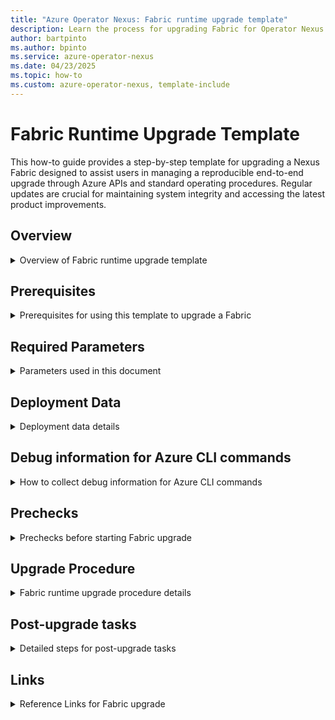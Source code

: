 ```yaml
---
title: "Azure Operator Nexus: Fabric runtime upgrade template"
description: Learn the process for upgrading Fabric for Operator Nexus with step-by-step parameterized template.
author: bartpinto 
ms.author: bpinto
ms.service: azure-operator-nexus
ms.date: 04/23/2025
ms.topic: how-to
ms.custom: azure-operator-nexus, template-include
---
```


# Fabric Runtime Upgrade Template

This how-to guide provides a step-by-step template for upgrading a Nexus Fabric designed to assist users in managing a reproducible end-to-end upgrade through Azure APIs and standard operating procedures. Regular updates are crucial for maintaining system integrity and accessing the latest product improvements.

## Overview
<details>
<summary> Overview of Fabric runtime upgrade template </summary>

**Runtime bundle components**: These components require operator consent for upgrades that may affect traffic behavior or necessitate device reboots. The network fabric's design allows for updates to be applied while maintaining continuous data traffic flow.

Runtime changes are categorized as follows:
- **Operating system updates**: Necessary to support new features or resolve issues.
- **Base configuration updates**: Initial settings applied during device bootstrapping.
- **Configuration structure updates**: Generated based on user input for conf

</details>

## Prerequisites
<details>
<summary> Prerequisites for using this template to upgrade a Fabric </summary>

- Latest version of [Azure CLI](https://aka.ms/azcli).
- Latest `managednetworkfabric` [CLI extension](howto-install-cli-extensions.md).
- Latest `networkcloud` [CLI extension](howto-install-cli-extensions.md).
- Subscription access to run the Azure Operator Nexus Network Fabric (NF) and Network Cloud (NC) CLI extension commands.
- Target Fabric must be healthy in a running state, with all Devices healthy.

</details>

## Required Parameters
<details>
<summary> Parameters used in this document </summary>

- \<ENVIRONMENT\>: - Instance name
- <AZURE_REGION>: - Azure region of instance
- <CUSTOMER_SUB_NAME>: Subscription name
- <CUSTOMER_SUB_ID>: Subscription ID
- \<NEXUS_VERSION\>: Nexus release version (for example, 2504.1)
- <NNF_VERSION>: Operator Nexus Fabric release version (for example, 8.1) 
- <NF_VERSION>: NF runtime version for upgrade (for example, 5.0.0)
- <NFC_NAME>: Associated Network Fabric Controller (NFC)
- <NFC_RG>: NFC Resource Group
- <NFC_RID>: NFC ARM ID
- <NFC_MRG>: NFC Managed Resource Group
- <NF_NAME>: Network Fabric Name
- <NF_RG>: Network Fabric Resource Group
- <NF_RID>: Network Fabric ARM ID
- <NF_DEVICE_NAME>: Network Fabric Device Name
- <NF_DEVICE_RID>: Network Fabric Device Resource ID
- <CM_NAME>: Associated Cluster Manager (CM)
- <CLUSTER_NAME>: Associated Cluster name
- <MISE_CID>: Microsoft.Identity.ServiceEssentials (MISE) Correlation ID in debug output for Device updates
- <CORRELATION_ID>: Operation Correlation ID in debug output for Device updates
- <ASYNC_URL>: Asynchronous (ASYNC) URL in debug output for Device updates

</details>

## Deployment Data
<details>
<summary> Deployment data details </summary>

```
- Nexus: <NEXUS_VERSION>
- NC: <NC_VERSION>
- NF: <NF_VERSION>
- Subscription Name: <CUSTOMER_SUB_NAME>
- Subscription ID: <CUSTOMER_SUB_ID>
- Tenant ID: <CUSTOMER_SUB_TENANT_ID>
```

</details>

## Debug information for Azure CLI commands
<details>
<summary> How to collect debug information for Azure CLI commands </summary>

Azure CLI deployment commands issued with `--debug` contain the following information in the command output:
```
cli.azure.cli.core.sdk.policies:     'mise-correlation-id': '<MISE_CID>'
cli.azure.cli.core.sdk.policies:     'x-ms-correlation-request-id': '<CORRELATION_ID>'
cli.azure.cli.core.sdk.policies:     'Azure-AsyncOperation': '<ASYNC_URL>'
```

To view status of long running asynchronous operations, run the following command with `az rest`:
```
az rest -m get -u '<ASYNC_URL>'
```

Command status information is returned along with detailed informational or error messages:
- `"status": "Accepted"`
- `"status": "Succeeded"`
- `"status": "Failed"`

If any failures occur, report the <MISE_CID>, <CORRELATION_ID>, status code, and detailed messages when opening a support request.

</details>

## Prechecks
<details>
<summary> Prechecks before starting Fabric upgrade </summary>
  
1. The following role permissions should be assigned to end users responsible for Fabric create, upgrade, and delete operations.
  
   These permissions can be granted temporarily, limited to the duration required to perform the upgrade. 
   * Microsoft.NexusIdentity/identitySets/read
   * Microsoft.NexusIdentity/identitySets/write
   * Microsoft.NexusIdentity/identitySets/delete
   * Ensure that `Role Based Access Control Administrator` is successfully activated.
   * Check in Azure portal from the following path:
     `Network Fabrics` -> `NF_NAME` -> `Access control (IAM)` -> `View my access`.
   * In current 'Role assignments', you should see the following two roles:
     - Nexus Contributor
     - Role Based Access Control Administrator

2. Validate the provisioning status for the Network Fabric Controller (NFC), Fabric, and Fabric Devices.
   
   Set up the subscription, NFC, and NF parameters:
   ```  
   export SUBSCRIPTION_ID=<CUSTOMER_SUB_ID>
   export NFC_RG=<NFC_RG>
   export NFC_NAME=<NFC_NAME>
   export NF_RG=<NF_RG>
   export NF_NAME=<NF_NAME>
   ```

   Check that the NFC is in Provisioned state:
   ```
   az networkfabric controller show -g $NFC_RG --resource-name $NFC_NAME --subscription $SUBSCRIPTION_ID -o table
   ```

   Check the NF status:
   ```  
   az networkfabric fabric show -g $NF_RG --resource-name $NF_NAME --subscription $SUBSCRIPTION_ID -o table
   ```
   Record down the `fabricVersion` and `provisioningState`.

   Check the Devices status.
   ```
   az networkfabric device list -g $NF_RG -o table --subscription $SUBSCRIPTION_ID
   ```

   >[!Note]
   > If `provisioningState` is not `Succeeded`, stop the upgrade until issues are resolved.

3. Check `Microsoft.NexusIdentity` user Resource Provider (RP) is registered on the customer subscription:
   ```
   az provider show --namespace Microsoft.NexusIdentity -o table --subscription $SUBSCRIPTION_ID
   Namespace                RegistrationPolicy    RegistrationState
   -----------------------  --------------------  -------------------
   Microsoft.NexusIdentity  RegistrationRequired  Registered
   ```

   If not registered, run the following to register:
   ```
   az provider register --namespace Microsoft.NexusIdentity --wait --subscription $SUBSCRIPTION_ID

   az provider show --namespace Microsoft.NexusIdentity -o table
   Namespace                RegistrationPolicy    RegistrationState
   -----------------------  --------------------  -------------------
   Microsoft.NexusIdentity  RegistrationRequired  Registered
   ```

4. Minimum available disk space on each device must be more than 3.5 GB for a successful device upgrade.

   Verify the available space on each Fabric Devices using the following Azure CLI command. 
   ```
   az networkfabric device run-ro --resource-name <ND_DEVICE_NAME> --resource-group <NF_RG> --ro-command "dir flash" --subscription <CUSTOMER_SUB_ID> --debug
   ```

   Contact Microsoft support if there isn't enough space to perform the upgrade. Archived Extensible Operating System (EOS) images and support bundle files can be removed at the direction of support.
   
5. Check the Fabric's Network Packet Broker (NPB) for any orphaned `Network Taps` in Azure portal.
   * Select `Network Fabrics` under `Azure Services` and then select the <NF_NAME>.
   * Click on the `Resource group` for the Fabric.
   * In the Resources list, filter on `Network Packet Broker`.
   * Click on the `Network Packet Broker` name in the list.
   * Click on `Network Taps` tab on the `Overview` screen.
   * All `Network Taps` should be `Succeeded` for `Configuration State` and `Provisioning State`.
   * Look for any Taps with a red `X`, and a status of `Not Found`, `Failed`, or `Error`.

   >[!Note]
   > If any Taps show `Not Found`, `Failed`, or `Error` status, stop the upgrade until issues are cleared. Provide this information to Microsoft Support when opening a support ticket for Tap issues.
   
6. Run and validate the Fabric cable validation report.
   Follow [Validate Cables for Nexus Network Fabric](how-to-validate-cables.md) to set up and run the report

   >[!Note]
   > Resolve any connection and cable issues before continuing the upgrade.

7. Review Operator Nexus Release notes for required checks and configuration updates not included in this document.

</details>
   
## Upgrade Procedure
<details>
<summary> Fabric runtime upgrade procedure details </summary>
  
### Verify current Fabric runtime version
[How to check current cluster runtime version.](./howto-check-runtime-version.md#check-current-fabric-runtime-version)

```
az networkfabric fabric list -g $NF_RG --query "[].{name:name,fabricVersion:fabricVersion,configurationState:configurationState,provisioningState:provisioningState}" -o table --subscription $SUBSCRIPTION_ID
az networkfabric fabric show -g $NF_RG --resource-name $NF_NAME --subscription $SUBSCRIPTION_ID
```
   
### Initiate Fabric upgrade
Start the upgrade with the following command:
```Azure CLI
az networkfabric fabric upgrade -g [resource-group] --resource-name [fabric-name] --action start --version "5.0.0"
{}
```

>[!Note]
> Output showing `{}` indicates successful execution of upgrade command.

The Fabric Resource Provider validates if the version upgrade is allowed from the existing Fabric version to the target version. Only N+1 major release upgrades are allowed (for example, 4.0.0->5.0.0).

On successful completion, the command puts the Fabric status into `Under Maintenance` and prevents any other operation on the Fabric.

### Follow device-specific workflow

Nexus Network Fabric Racks are composed of the following Devices types:
- Customer Edge (CE) Switches
- Management (MGMT) Switches
- Top Of Rack (TOR) Switches
- Network Packet Brokers (NPB)

Eight Rack environments have 30 Devices:
- Aggregate Rack - two CE, two NPB, two MGMT Switches  (six Devices)
- Eight Compute Racks - Each Compute Rack has two TOR's and one MGMT Switch  (24 Devices)

Four Rack environments have 17 Devices:
- Aggregate Rack - two CE's, one NPB, two MGMT Switches  (five Devices)
- Four Compute Racks - Each Compute Rack has two TOR's and one MGMT Switch  (12 Devices)

>[!Important]
>The Devices must be upgraded in the following specific order to maintain networking service during the upgrade.

1. Compute Rack odd numbered TOR upgrade together in parallel.
2. Compute Rack even numbered TOR upgrade together in parallel.
3. Compute Rack MGMT switches upgrade together in parallel.
4. Aggregate Rack CEs upgrade one after the other in serial.
   >[!Important]
   > After each CE upgrade, wait for a duration of five minutes to ensure that the recovery process is complete before proceeding to the next CE
5. Aggregate Rack NPBs upgrade one after the other in serial.
6. Aggregate Rack MGMT switches upgrade one after the other in serial.

>[!NOTE]
> Wait for successful upgrade on all Devices in a group before moving to the next group.

### Follow device-specific upgrade
Run the following command to upgrade the version on each Device:
```
az networkfabric device upgrade --version $NF_VERSION -g $NF_RG --resource-name $NF_DEVICE_NAME --subscription $SUBSCRIPTION_ID --debug
```

As part of the upgrade, the Devices are put into maintenance mode. The Device drains all traffic and stops advertising routes so that the traffic flow to the device stops. At completion, the Nexus Network Fabric (NNF) service updates the Device resource version property to the new version.

Gather ASYNC URL and Correlation ID info for further troubleshooting if needed.
```
cli.azure.cli.core.sdk.policies:     'mise-correlation-id': '<MISE_CID>'
cli.azure.cli.core.sdk.policies:     'x-ms-correlation-request-id': '<CORRELATION_ID>'
cli.azure.cli.core.sdk.policies:     'Azure-AsyncOperation': '<ASYNC_URL>'
```
Provide this information to Microsoft Support when opening a support ticket for upgrade issues.

After Device upgrades are complete, make sure that all the Devices are showing with <NF_VERSION> by running the following command:
```
az networkfabric device list -g $NF_RG --query "[].{name:name,version:version}" -o table --subscription $SUBSCRIPTION_ID
```

### Complete Network Fabric Upgrade
Once all the Devices are upgraded, run the following command to take the Network Fabric out of maintenance state.
```
az networkfabric fabric upgrade --action Complete --version $NF_VERSION -g $NF_RG --resource-name $NF_NAME --debug --subscription $SUBSCRIPTION_ID
```

### How to troubleshoot Device update failures
1. Collect any errors in the Azure CLI output.
2. Collect device operation state from Azure portal or Azure CLI.
3. Create Azure Support Request for any device upgrade failures and attach any errors along with ASYNC URL, correlation ID, and operation state of Fabric and Devices.

</details>

## Post-upgrade tasks
<details>
 <summary> Detailed steps for post-upgrade tasks </summary>

### Review Operator Nexus release notes
Review the Operator Nexus release notes for any version specific actions required post-upgrade.

### Validate Nexus Instance

Validate the health and status of all the Nexus Instance resources with the [Nexus Instance Readiness Test (IRT)](howto-run-instance-readiness-testing.md).

If not using IRT, perform resource validation of all Nexus Instance components with Azure CLI:
```
# NFC
az networkfabric controller list --subscription <CUSTOMER_SUB_ID> -o table
az vm list -o table --query "[?location=='<AZURE_REGION>']" --subscription <CUSTOMER_SUB_ID>
az customlocation list -o table --query "[?location=='<AZURE_REGION>']" | grep <NFC_NAME> --subscription <CUSTOMER_SUB_ID>

# Fabric
az networkfabric fabric list --resource-group <NF_RG> --subscription <CUSTOMER_SUB_ID> -o table
az networkfabric rack list -o table --resource-group <NF_RG> --subscription <CUSTOMER_SUB_ID> -o table
az networkfabric fabric device list --resource-group <NF_RG> --subscription <CUSTOMER_SUB_ID> -o table
az networkfabric nni list -g <NF_RG> --fabric <NF_NAME> --subscription <CUSTOMER_SUB_ID> -o table
az networkfabric acl list -g <NF_RG> --fabric <NF_NAME> --subscription <CUSTOMER_SUB_ID> -o table
az networkfabric l2domain list -g <NF_RG> --fabric <NF_NAME> --subscription <CUSTOMER_SUB_ID> -o table

# CM
az networkcloud clustermanager list --subscription <CUSTOMER_SUB_ID> -o table

# Cluster
az networkcloud cluster list --subscription <CUSTOMER_SUB_ID> -o table
az networkcloud baremetalmachine list -g <CLUSTER_MRG> --subscription <CUSTOMER_SUB_ID> --query "sort_by([]. {name:name,kubernetesNodeName:kubernetesNodeName,location:location,readyState:readyState,provisioningState:provisioningState,detailedStatus:detailedStatus,detailedStatusMessage:detailedStatusMessage,cordonStatus:cordonStatus,powerState:powerState,machineRoles:machineRoles| join(', ', @),createdAt:systemData.createdAt}, &name)" -o table
az networkcloud storageappliance list -g <CLUSTER_MRG> --subscription <CUSTOMER_SUB_ID> -o table

# Tenant Workloads
az networkcloud virtualmachine list --sub $SUBSCRIPTION_ID --query "reverse(sort_by([?clusterId=='$CLUSTER_RID'].{name:name, createdAt:systemData.createdAt, resourceGroup:resourceGroup, powerState:powerState, provisioningState:provisioningState, detailedStatus:detailedStatus,bareMetalMachineId:bareMetalMachineIdi,CPUCount:cpuCores, EmulatorStatus:isolateEmulatorThread}, &createdAt))" -o table
az networkcloud kubernetescluster list --sub $SUBSCRIPTION_ID --query "[?clusterId=='$CLUSTER_RID'].{name:name, resourceGroup:resourceGroup, provisioningState:provisioningState, detailedStatus:detailedStatus, detailedStatusMessage:detailedStatusMessage, createdAt:systemData.createdAt, kubernetesVersion:kubernetesVersion}" -o table
```

> [!Note]
> IRT validation provides a complete functional test of networking and workloads across all components of the Nexus Instance. Simple validation does not provide functional tesing.

</details>

## Links
<details>
<summary> Reference Links for Fabric upgrade </summary>

Reference links for Fabric upgrade:
- Access the [Azure portal](https://aka.ms/nexus-portal)
- [Install Azure CLI](https://aka.ms/azcli)
- [Install CLI Extension](howto-install-cli-extensions.md)
- Reference the [Network Fabric Upgrade](howto-upgrade-nexus-fabric.md)
- Reference the [Nexus Instance Readiness Test (IRT)](howto-run-instance-readiness-testing.md)

</details>

